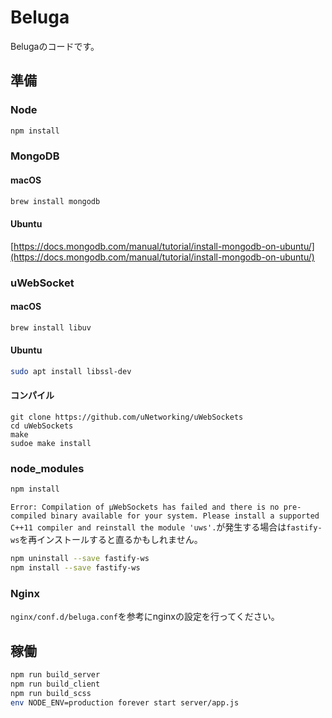 # Beluga

Belugaのコードです。

## 準備

### Node

```bash
npm install
```

### MongoDB

#### macOS

```bash
brew install mongodb
```

#### Ubuntu

[https://docs.mongodb.com/manual/tutorial/install-mongodb-on-ubuntu/](https://docs.mongodb.com/manual/tutorial/install-mongodb-on-ubuntu/)

### uWebSocket

#### macOS

```bash
brew install libuv
```

#### Ubuntu

```bash
sudo apt install libssl-dev
```

#### コンパイル

```
git clone https://github.com/uNetworking/uWebSockets
cd uWebSockets
make
sudoe make install
```

### node_modules

```bash
npm install
```

`Error: Compilation of µWebSockets has failed and there is no pre-compiled binary available for your system. Please install a supported C++11 compiler and reinstall the module 'uws'.`が発生する場合は`fastify-ws`を再インストールすると直るかもしれません。

```bash
npm uninstall --save fastify-ws
npm install --save fastify-ws
```

### Nginx

`nginx/conf.d/beluga.conf`を参考にnginxの設定を行ってください。

## 稼働

```bash
npm run build_server
npm run build_client
npm run build_scss
env NODE_ENV=production forever start server/app.js
```